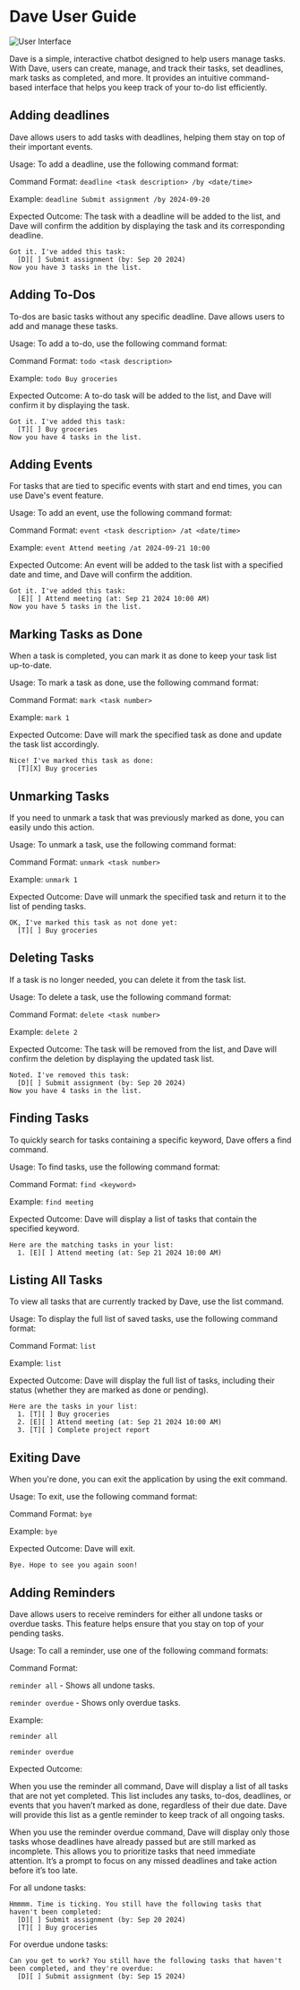 # Dave User Guide

![User Interface](Ui.png)

Dave is a simple, interactive chatbot designed to help users manage tasks. With Dave, users can create, manage, and track their tasks, set deadlines, mark tasks as completed, and more. It provides an intuitive command-based interface that helps you keep track of your to-do list efficiently.


## Adding deadlines

Dave allows users to add tasks with deadlines, helping them stay on top of their important events.

Usage: To add a deadline, use the following command format:

Command Format: `deadline <task description> /by <date/time>`

Example: `deadline Submit assignment /by 2024-09-20`

Expected Outcome: The task with a deadline will be added to the list, and Dave will confirm the addition by displaying the task and its corresponding deadline.

```
Got it. I've added this task:
  [D][ ] Submit assignment (by: Sep 20 2024)
Now you have 3 tasks in the list.
```

## Adding To-Dos

To-dos are basic tasks without any specific deadline. Dave allows users to add and manage these tasks.

Usage: To add a to-do, use the following command format:

Command Format: `todo <task description>`

Example: `todo Buy groceries`

Expected Outcome: A to-do task will be added to the list, and Dave will confirm it by displaying the task.

```
Got it. I've added this task:
  [T][ ] Buy groceries
Now you have 4 tasks in the list.
```

## Adding Events

For tasks that are tied to specific events with start and end times, you can use Dave's event feature.

Usage: To add an event, use the following command format:

Command Format: `event <task description> /at <date/time>`

Example: `event Attend meeting /at 2024-09-21 10:00`

Expected Outcome: An event will be added to the task list with a specified date and time, and Dave will confirm the addition.

```
Got it. I've added this task:
  [E][ ] Attend meeting (at: Sep 21 2024 10:00 AM)
Now you have 5 tasks in the list.
```
## Marking Tasks as Done

When a task is completed, you can mark it as done to keep your task list up-to-date.

Usage: To mark a task as done, use the following command format:

Command Format: `mark <task number>`

Example: `mark 1`

Expected Outcome: Dave will mark the specified task as done and update the task list accordingly.

```
Nice! I've marked this task as done:
  [T][X] Buy groceries
```

## Unmarking Tasks

If you need to unmark a task that was previously marked as done, you can easily undo this action.

Usage: To unmark a task, use the following command format:

Command Format: `unmark <task number>`

Example: `unmark 1`

Expected Outcome: Dave will unmark the specified task and return it to the list of pending tasks.

```
OK, I've marked this task as not done yet:
  [T][ ] Buy groceries
```

## Deleting Tasks

If a task is no longer needed, you can delete it from the task list.

Usage: To delete a task, use the following command format:

Command Format: `delete <task number>`

Example: `delete 2`

Expected Outcome: The task will be removed from the list, and Dave will confirm the deletion by displaying the updated task list.

```
Noted. I've removed this task:
  [D][ ] Submit assignment (by: Sep 20 2024)
Now you have 4 tasks in the list.
```

## Finding Tasks

To quickly search for tasks containing a specific keyword, Dave offers a find command.

Usage: To find tasks, use the following command format:

Command Format: `find <keyword>`

Example: `find meeting`

Expected Outcome: Dave will display a list of tasks that contain the specified keyword.


```
Here are the matching tasks in your list:
  1. [E][ ] Attend meeting (at: Sep 21 2024 10:00 AM)
```

## Listing All Tasks

To view all tasks that are currently tracked by Dave, use the list command.

Usage: To display the full list of saved tasks, use the following command format:

Command Format: `list`

Example: `list`

Expected Outcome: Dave will display the full list of tasks, including their status (whether they are marked as done or pending).


```
Here are the tasks in your list:
  1. [T][ ] Buy groceries
  2. [E][ ] Attend meeting (at: Sep 21 2024 10:00 AM)
  3. [T][ ] Complete project report
```

## Exiting Dave

When you're done, you can exit the application by using the exit command.

Usage: To exit, use the following command format:

Command Format: `bye`

Example: `bye`

Expected Outcome: Dave will exit.


```
Bye. Hope to see you again soon!

```

## Adding Reminders

Dave allows users to receive reminders for either all undone tasks or overdue tasks. This feature helps ensure that you stay on top of your pending tasks.

Usage: To call a reminder, use one of the following command formats:

Command Format:

`reminder all` - Shows all undone tasks.

`reminder overdue` - Shows only overdue tasks.

Example: 

`reminder all`

`reminder overdue`

Expected Outcome: 

When you use the reminder all command, Dave will display a list of all tasks that are not yet completed. This list includes any tasks, to-dos, deadlines, or events that you haven’t marked as done, regardless of their due date. Dave will provide this list as a gentle reminder to keep track of all ongoing tasks.

When you use the reminder overdue command, Dave will display only those tasks whose deadlines have already passed but are still marked as incomplete. This allows you to prioritize tasks that need immediate attention. It’s a prompt to focus on any missed deadlines and take action before it’s too late.

For all undone tasks:

```
Hmmmm. Time is ticking. You still have the following tasks that haven't been completed:
  [D][ ] Submit assignment (by: Sep 20 2024)
  [T][ ] Buy groceries

```
For overdue undone tasks:
```
Can you get to work? You still have the following tasks that haven't been completed, and they're overdue:
  [D][ ] Submit assignment (by: Sep 15 2024)

```